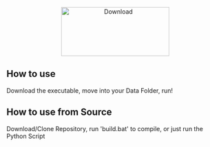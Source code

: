 <center>
<a href="https://github.com/lennihein/Lol-Data-Tool/raw/master/dist/LoL_Data_Tool.exe">
  <img src="https://lennihein.github.io/Lol-Data-Tool/pages/download.png" alt="Download" height="114" width="251">
</a>
</center>

## How to use

Download the executable, move into your Data Folder, run!

## How to use from Source

Download/Clone Repository, run 'build.bat' to compile, or just run the Python Script
